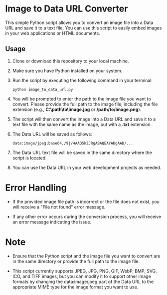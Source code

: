 # Image to Data URL Converter

This simple Python script allows you to convert an image file into a Data URL and save it to a text file. You can use this script to easily embed images in your web applications or HTML documents.

## Usage

1. Clone or download this repository to your local machine.

2. Make sure you have Python installed on your system.

3. Run the script by executing the following command in your terminal:

   ```
   python image_to_data_url.py
   ```

4. You will be prompted to enter the path to the image file you want to convert. Please provide the full path to the image file, including the file extension (e.g., **C:\path\to\image.jpg** or **/path/to/image.png**).

5. The script will then convert the image into a Data URL and save it to a text file with the same name as the image, but with a **.txt** extension.

6. The Data URL will be saved as follows:

   ```
   data:image/jpeg;base64,/9j/4AAQSkZJRgABAQEAYABgAAD/...
   ```

7. The Data URL text file will be saved in the same directory where the script is located.

8. You can use the Data URL in your web development projects as needed.

# Error Handling

* If the provided image file path is incorrect or the file does not exist, you will receive a "File not found" error message.

* If any other error occurs during the conversion process, you will receive an error message indicating the issue.

# Note

* Ensure that the Python script and the image file you want to convert are in the same directory or provide the full path to the image file.

* This script currently supports JPEG, JPG, PNG, GIF, WebP, BMP, SVG, ICO, and TIFF images, but you can modify it to support other image formats by changing the data:image/jpeg part of the Data URL to the appropriate MIME type for the image format you want to use.